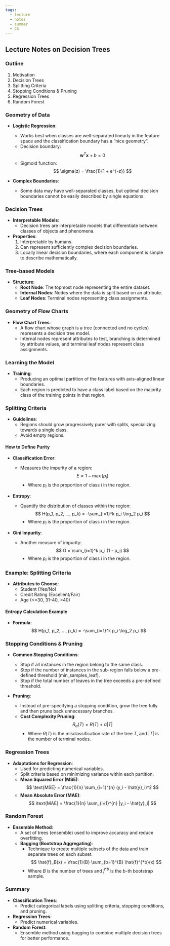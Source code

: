 ```yaml
---
tags:
  - lecture
  - notes
  - summer
  - CS
---
```

## Lecture Notes on Decision Trees

### Outline
1. Motivation
2. Decision Trees
3. Splitting Criteria
4. Stopping Conditions & Pruning
5. Regression Trees
6. Random Forest

### Geometry of Data
- **Logistic Regression**:
  - Works best when classes are well-separated linearly in the feature space and the classification boundary has a “nice geometry”.
  - Decision boundary: 
    $$ \mathbf{w}^T \mathbf{x} + b = 0 $$
  - Sigmoid function:
    $$ \sigma(z) = \frac{1}{1 + e^{-z}} $$

- **Complex Boundaries**:
  - Some data may have well-separated classes, but optimal decision boundaries cannot be easily described by single equations.

### Decision Trees
- **Interpretable Models**:
  - Decision trees are interpretable models that differentiate between classes of objects and phenomena.
- **Properties**:
  1. Interpretable by humans.
  2. Can represent sufficiently complex decision boundaries.
  3. Locally linear decision boundaries, where each component is simple to describe mathematically.

### Tree-based Models
- **Structure**:
  - **Root Node**: The topmost node representing the entire dataset.
  - **Internal Nodes**: Nodes where the data is split based on an attribute.
  - **Leaf Nodes**: Terminal nodes representing class assignments.

### Geometry of Flow Charts
- **Flow Chart Trees**:
  - A flow chart whose graph is a tree (connected and no cycles) represents a decision tree model.
  - Internal nodes represent attributes to test, branching is determined by attribute values, and terminal leaf nodes represent class assignments.

### Learning the Model
- **Training**:
  - Producing an optimal partition of the features with axis-aligned linear boundaries.
  - Each region is predicted to have a class label based on the majority class of the training points in that region.

### Splitting Criteria
- **Guidelines**:
  - Regions should grow progressively purer with splits, specializing towards a single class.
  - Avoid empty regions.

#### How to Define Purity
- **Classification Error**:
  - Measures the impurity of a region:
    $$ E = 1 - \max(p_i) $$
    - Where $p_i$ is the proportion of class $i$ in the region.

- **Entropy**:
  - Quantify the distribution of classes within the region:
    $$ H(p_1, p_2, ..., p_k) = -\sum_{i=1}^k p_i \log_2 p_i $$
    - Where $p_i$ is the proportion of class $i$ in the region.

- **Gini Impurity**:
  - Another measure of impurity:
    $$ G = \sum_{i=1}^k p_i (1 - p_i) $$
    - Where $p_i$ is the proportion of class $i$ in the region.

### Example: Splitting Criteria
- **Attributes to Choose**:
  - Student (Yes/No)
  - Credit Rating (Excellent/Fair)
  - Age (<=30, 31-40, >40)

#### Entropy Calculation Example
- **Formula**:
  $$ H(p_1, p_2, ..., p_k) = -\sum_{i=1}^k p_i \log_2 p_i $$

### Stopping Conditions & Pruning
- **Common Stopping Conditions**:
  - Stop if all instances in the region belong to the same class.
  - Stop if the number of instances in the sub-region falls below a pre-defined threshold (min_samples_leaf).
  - Stop if the total number of leaves in the tree exceeds a pre-defined threshold.

- **Pruning**:
  - Instead of pre-specifying a stopping condition, grow the tree fully and then prune back unnecessary branches.
  - **Cost Complexity Pruning**:
    $$ R_\alpha(T) = R(T) + \alpha |T| $$
    - Where $R(T)$ is the misclassification rate of the tree $T$, and $|T|$ is the number of terminal nodes.

### Regression Trees
- **Adaptations for Regression**:
  - Used for predicting numerical variables.
  - Split criteria based on minimizing variance within each partition.
  - **Mean Squared Error (MSE)**:
    $$ \text{MSE} = \frac{1}{n} \sum_{i=1}^{n} (y_i - \hat{y}_i)^2 $$
  - **Mean Absolute Error (MAE)**:
    $$ \text{MAE} = \frac{1}{n} \sum_{i=1}^{n} |y_i - \hat{y}_i| $$

### Random Forest
- **Ensemble Method**:
  - A set of trees (ensemble) used to improve accuracy and reduce overfitting.
  - **Bagging (Bootstrap Aggregating)**:
    - Technique to create multiple subsets of the data and train separate trees on each subset.
    $$ \hat{f}_B(x) = \frac{1}{B} \sum_{b=1}^{B} \hat{f}^{*b}(x) $$
    - Where $B$ is the number of trees and $\hat{f}^{*b}$ is the $b$-th bootstrap sample.

### Summary
- **Classification Trees**:
  - Predict categorical labels using splitting criteria, stopping conditions, and pruning.
- **Regression Trees**:
  - Predict numerical variables.
- **Random Forest**:
  - Ensemble method using bagging to combine multiple decision trees for better performance.